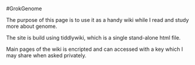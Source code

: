 #GrokGenome

The purpose of this page is to use it as a handy wiki while I read and study more about genome. 

The site is build using tiddlywiki, which is a single stand-alone html file.

Main pages of the wiki is encripted and can accessed with a key which I may share when asked privately.
